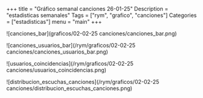 +++
title = "Gráfico semanal canciones 26-01-25"
Description = "estadisticas semanales"
Tags = ["rym", "grafico", "canciones"]
Categories = ["estadisticas"]
menu = "main"
+++
<!--more-->
![canciones_bar](graficos/02-02-25 canciones/canciones_bar.png)

![canciones_usuarios_bar](/rym/graficos/02-02-25 canciones/canciones_usuarios_bar.png)

![usuarios_coincidencias](/rym/graficos/02-02-25 canciones/usuarios_coincidencias.png)

![distribucion_escuchas_canciones](/rym/graficos/02-02-25 canciones/distribucion_escuchas_canciones.png)

